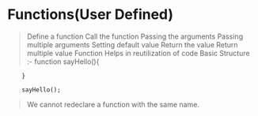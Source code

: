 # Functions(User Defined)
> Define a function
> Call the function
> Passing the arguments
> Passing multiple arguments
> Setting default value
> Return the value
> Return multiple value
> Function Helps in reutilization of code
> Basic Structure :-
        function sayHello(){
            
        }  

        sayHello();

> We cannot redeclare a function with the same name.
